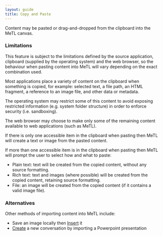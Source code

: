 ```yaml
---
layout: guide
title: Copy and Paste
---
```


Content may be pasted or drag-and-dropped from the clipboard into the MeTL canvas.  

### Limitations

This feature is subject to the limitations defined by the source application, clipboard (supplied by the operating system) 
and the web browser, so the behaviour when pasting content into MeTL will vary depending on the exact combination used.
  
Most applications place a variety of content on the clipboard when something is copied, for example: selected text, 
a file path, an HTML fragment, a reference to an image file, and other data or metadata.
 
The operating system may restrict some of this content to avoid exposing restricted information 
(e.g. system folder structure) in order to enforce security (i.e. sandboxing).
  
The web browser may choose to make only some of the remaining content available to web applications (such as MeTL).

If there is only one accessible item in the clipboard when pasting then MeTL will create a text or image from 
the pasted content.

If more than one accessible item is in the clipboard when pasting then MeTL will prompt the user to 
select how and what to paste:

- Plain text: text will be created from the copied content, without any source formatting.
- Rich text: text and images (where possible) will be created from the copied content, retaining source formatting.
- File: an image will be created from the copied content (if it contains a valid image file).

### Alternatives

Other methods of importing content into MeTL include:
  
- Save an image locally then [Insert](guide-image.html) it 
- [Create](guide-conversation.html) a new conversation by importing a Powerpoint presentation 